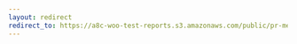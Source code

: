 ```yaml
---
layout: redirect
redirect_to: https://a8c-woo-test-reports.s3.amazonaws.com/public/pr-merge/40710/e2e/index.html
---
```


